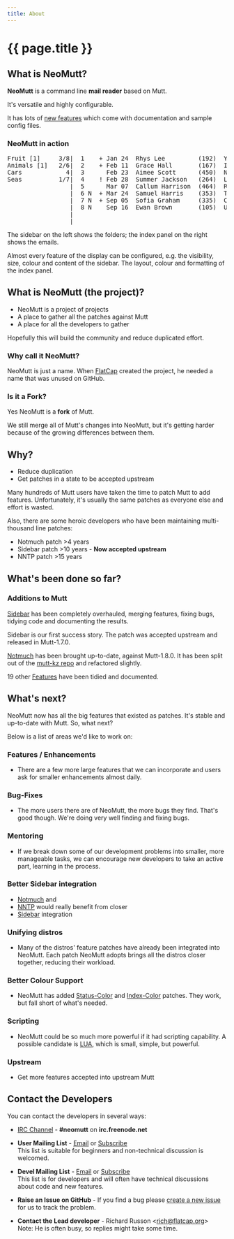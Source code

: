 ```yaml
---
title: About
---
```


# {{ page.title }}

## What is NeoMutt?

**NeoMutt** is a command line **mail reader** based on Mutt.

It's versatile and highly configurable.

It has lots of [new features](feature.html) which come with documentation and sample config files.

### NeoMutt in action

<pre class="screen">
<span class="indicator">Fruit [1]     3/8</span>|  1    + Jan 24  Rhys Lee         (192)  Yew
Animals [1]   2/6|  2    + Feb 11  Grace Hall       (167)  Ilama
Cars            4|  3      Feb 23  Aimee Scott      (450)  Nectarine
Seas          1/7|  4    ! Feb 28  Summer Jackson   (264)  Lemon
                 |  5      Mar 07  Callum Harrison  (464)  Raspberry
                 |<span class="indicator">  6 N  + Mar 24  Samuel Harris    (353)  Tangerine          </span>
                 |  7 N  + Sep 05  Sofia Graham     (335)  Cherry
                 |  8 N    Sep 16  Ewan Brown       (105)  Ugli
                 |
                 |
</pre>

The sidebar on the left shows the folders; the index panel on the right shows the emails.

Almost every feature of the display can be configured, e.g. the visibility,
size, colour and content of the sidebar. The layout, colour and formatting of
the index panel.

## What is NeoMutt (the project)?

- NeoMutt is a project of projects
- A place to gather all the patches against Mutt
- A place for all the developers to gather

Hopefully this will build the community and reduce duplicated effort.

### Why call it NeoMutt?

NeoMutt is just a name. When [FlatCap](https://github.com/flatcap)
created the project, he needed a name that was unused on GitHub.

### Is it a Fork?

Yes NeoMutt is a **fork** of Mutt.

We still merge all of Mutt's changes into NeoMutt, but it's getting harder
because of the growing differences between them.

## Why?

- Reduce duplication
- Get patches in a state to be accepted upstream

Many hundreds of Mutt users have taken the time to patch Mutt to add features.
Unfortunately, it's usually the same patches as everyone else and effort is wasted.

Also, there are some heroic developers who have been maintaining multi-thousand line patches:

- Notmuch patch \>4 years
- Sidebar patch \>10 years - **Now accepted upstream**
- NNTP patch \>15 years

## What's been done so far?

### Additions to Mutt

[Sidebar](/feature/sidebar) has been completely overhauled,
merging features, fixing bugs, tidying code and documenting the results.

Sidebar is our first success story. The patch was accepted upstream and released in Mutt-1.7.0.

[Notmuch](/feature/notmuch) has been brought up-to-date, against
Mutt-1.8.0. It has been split out of the
[mutt-kz repo](https://github.com/karelzak/mutt-kz) and refactored slightly.

19 other [Features](/feature.html) have been tidied and documented.

## What's next?

NeoMutt now has all the big features that existed as patches. It's stable
and up-to-date with Mutt. So, what next?

Below is a list of areas we'd like to work on:

### Features / Enhancements

- There are a few more large features that we can incorporate and users ask
  for smaller enhancements almost daily.

### Bug-Fixes

- The more users there are of NeoMutt, the more bugs they find. That's
  good though. We're doing very well finding and fixing bugs.

### Mentoring

- If we break down some of our development problems into smaller, more
  manageable tasks, we can encourage new developers to take an active part,
  learning in the process.

### Better Sidebar integration

- [Notmuch](/feature/notmuch) and
- [NNTP](/feature/nntp) would really benefit from closer
- [Sidebar](/feature/sidebar) integration

### Unifying distros

- Many of the distros' feature patches have already been integrated into NeoMutt.
  Each patch NeoMutt adopts brings all the distros closer together, reducing
  their workload.

### Better Colour Support

- NeoMutt has added [Status-Color](/feature/status-color) and
  [Index-Color](/feature/index-color) patches.
  They work, but fall short of what's needed.

### Scripting

- NeoMutt could be so much more powerful if it had scripting capability.
  A possible candidate is [LUA](https://www.lua.org/), which is
  small, simple, but powerful.

### Upstream

- Get more features accepted into upstream Mutt

## Contact the Developers

You can contact the developers in several ways:

- [IRC Channel](irc://irc.freenode.net/neomutt) - **#neomutt** on **irc.freenode.net**

- **User Mailing List** - [Email](mailto:neomutt-users@neomutt.org) or [Subscribe](http://mailman.neomutt.org/mailman/listinfo/neomutt-users-neomutt.org)  
  This list is suitable for beginners and non-technical discussion is welcomed.

- **Devel Mailing List** - [Email](mailto:neomutt-devel@neomutt.org) or [Subscribe](http://mailman.neomutt.org/mailman/listinfo/neomutt-devel-neomutt.org)  
  This list is for developers and will often have technical discussions about code and new features.

- **Raise an Issue on GitHub** - If you find a bug please [create a new issue](https://github.com/neomutt/neomutt/issues) for us to track the problem.

- **Contact the Lead developer** - Richard Russon \<[rich@flatcap.org](mailto:rich@flatcap.org)\>  
  Note: He is often busy, so replies might take some time.

